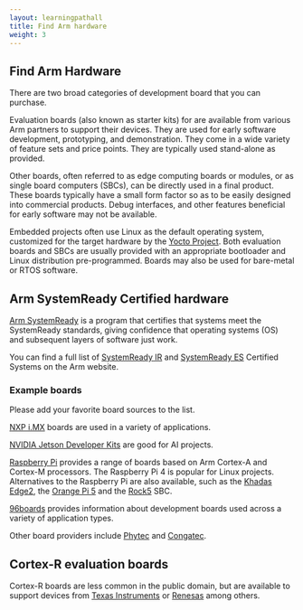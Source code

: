 ```yaml
---
layout: learningpathall
title: Find Arm hardware
weight: 3
---
```


## Find Arm Hardware 

There are two broad categories of development board that you can purchase.

Evaluation boards (also known as starter kits) for are available from various Arm partners to support their devices. They are used for early software development, prototyping, and demonstration. They come in a wide variety of feature sets and price points. They are typically used stand-alone as provided.

Other boards, often referred to as edge computing boards or modules, or as single board computers (SBCs), can be directly used in a final product. These boards typically have a small form factor so as to be easily designed into commercial products. Debug interfaces, and other features beneficial for early software may not be available.

Embedded projects often use Linux as the default operating system, customized for the target hardware by the [Yocto Project](https://www.yoctoproject.org/). Both evaluation boards and SBCs are usually provided with an appropriate bootloader and Linux distribution pre-programmed. Boards may also be used for bare-metal or RTOS software.

## Arm SystemReady Certified hardware

[Arm SystemReady](https://www.arm.com/architecture/system-architectures/systemready-certification-program) is a program that certifies that systems meet the SystemReady standards, giving confidence that operating systems (OS) and subsequent layers of software just work.

You can find a full list of [SystemReady IR](https://www.arm.com/architecture/system-architectures/systemready-certification-program/ir) and [SystemReady ES](https://www.arm.com/architecture/system-architectures/systemready-certification-program/es) Certified Systems on the Arm website.

### Example boards

Please add your favorite board sources to the list.

[NXP i.MX](https://www.nxp.com/products/processors-and-microcontrollers/arm-processors/i-mx-applications-processors:IMX_HOME) boards are used in a variety of applications.

[NVIDIA Jetson Developer Kits](https://developer.nvidia.com/embedded/jetson-developer-kits) are good for AI projects.

[Raspberry Pi](https://www.raspberrypi.com/products/) provides a range of boards based on Arm Cortex-A and Cortex-M processors. The Raspberry Pi 4 is popular for Linux projects. Alternatives to the Raspberry Pi are also available, such as the [Khadas Edge2](https://www.khadas.com/edge2), the [Orange Pi 5](http://www.orangepi.org/html/hardWare/computerAndMicrocontrollers/details/Orange-Pi-5.html) and the [Rock5](https://wiki.radxa.com/Rock5) SBC. 

[96boards](https://www.96boards.org/) provides information about development boards used across a variety of application types. 

Other board providers include [Phytec](https://www.phytec.com/product-category/single-board-computers/) and [Congatec](https://www.congatec.com/en/technologies/congatec-coms-based-on-nxp-imx8-processor-series/).

## Cortex-R evaluation boards

Cortex-R boards are less common in the public domain, but are available to support devices from [Texas Instruments](https://www.ti.com/microcontrollers-mcus-processors/arm-based-microcontrollers/arm-cortex-r-mcus/overview.html) or [Renesas](https://www.renesas.com/us/en/products/microcontrollers-microprocessors/rz-mpus/rzt-series-mpu) among others.
